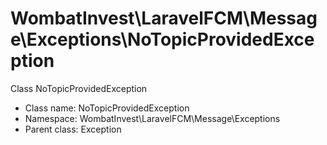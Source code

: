 WombatInvest\LaravelFCM\Message\Exceptions\NoTopicProvidedException
===============

Class NoTopicProvidedException




* Class name: NoTopicProvidedException
* Namespace: WombatInvest\LaravelFCM\Message\Exceptions
* Parent class: Exception








